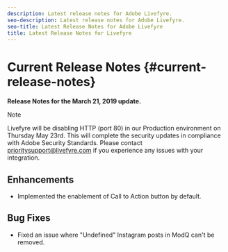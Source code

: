 ```yaml
---
description: Latest release notes for Adobe Livefyre.
seo-description: Latest release notes for Adobe Livefyre.
seo-title: Latest Release Notes for Adobe Livefyre
title: Latest Release Notes for Livefyre
---
```


# Current Release Notes {#current-release-notes}

**Release Notes for the March 21, 2019 update.**

>[!NOTE]
>
>Livefyre will be disabling HTTP (port 80) in our Production environment on Thursday May 23rd.  This will complete the security updates in compliance with Adobe Security Standards.  Please contact [prioritysupport@livefyre.com](mailto:prioritysupport@livefyre.com) if you experience any issues with your integration.

## Enhancements

* Implemented the enablement of Call to Action button by default.


## Bug Fixes

* Fixed an issue where "Undefined" Instagram posts in ModQ can't be removed. 

